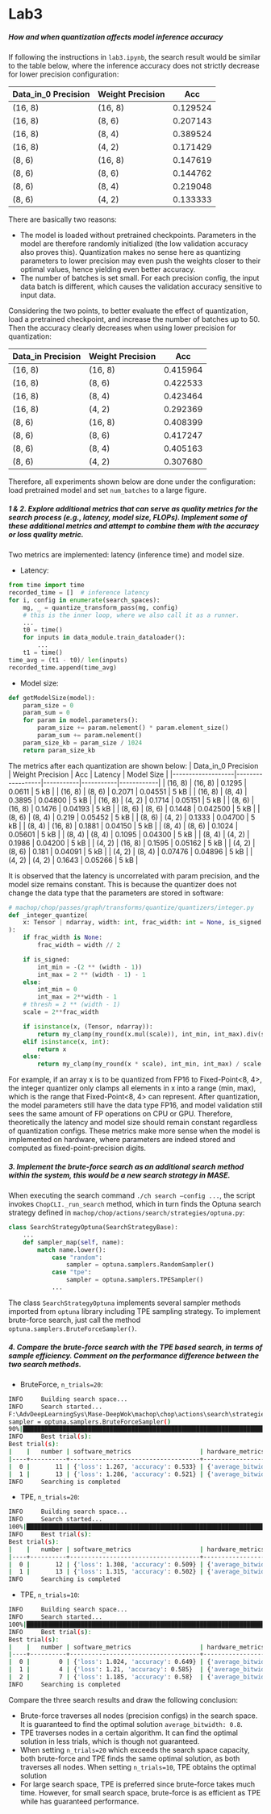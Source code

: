 # Lab3

##### How and when quantization affects model inference accuracy
If following the instructions in `lab3.ipynb`, the search result would be similar to the table below, where the inference accuracy does not strictly decrease for lower precision configuration:

| Data_in_0 Precision | Weight Precision | Acc      |
|-------------------|------------------|----------|
| (16, 8)           | (16, 8)          | 0.129524 |
| (16, 8)           | (8, 6)           | 0.207143 |
| (16, 8)           | (8, 4)           | 0.389524 |
| (16, 8)           | (4, 2)           | 0.171429 |
| (8, 6)            | (16, 8)          | 0.147619 |
| (8, 6)            | (8, 6)           | 0.144762 |
| (8, 6)            | (8, 4)           | 0.219048 |
| (8, 6)            | (4, 2)           | 0.133333 |

There are basically two reasons:
- The model is loaded without pretrained checkpoints. Parameters in the model are therefore randomly initialized (the low validation accuracy also proves this). Quantization makes no sense here as quantizing parameters to lower precision may even push the weights closer to their optimal values, hence yielding even better accuracy.
- The number of batches is set small. For each precision config, the input data batch is different, which causes the validation accuracy sensitive to input data. 

Considering the two points, to better evaluate the effect of quantization, load a pretrained checkpoint, and increase the number of batches up to 50. Then the accuracy clearly decreases when using lower precision for quantization:

| Data_in Precision | Weight Precision |   Acc    |
|-------------------|------------------|----------|
| (16, 8)           | (16, 8)          | 0.415964 |
| (16, 8)           | (8, 6)           | 0.422533 |
| (16, 8)           | (8, 4)           | 0.423464 |
| (16, 8)           | (4, 2)           | 0.292369 |
| (8, 6)            | (16, 8)          | 0.408399 |
| (8, 6)            | (8, 6)           | 0.417247 |
| (8, 6)            | (8, 4)           | 0.405163 |
| (8, 6)            | (4, 2)           | 0.307680 |

Therefore, all experiments shown below are done under the configuration: load pretrained model and set `num_batches` to a large figure.


##### 1 & 2. Explore additional metrics that can serve as quality metrics for the search process (e.g., latency, model size, FLOPs). Implement some of these additional metrics and attempt to combine them with the accuracy or loss quality metric. 
Two metrics are implemented: latency (inference time) and model size.

* Latency:
```Python
from time import time
recorded_time = []  # inference latency
for i, config in enumerate(search_spaces):
    mg, _ = quantize_transform_pass(mg, config)
    # this is the inner loop, where we also call it as a runner.
    ...
    t0 = time()
    for inputs in data_module.train_dataloader():
        ...
    t1 = time()
time_avg = (t1 - t0)/ len(inputs)
recorded_time.append(time_avg)
```

* Model size:
```Python
def getModelSize(model):
    param_size = 0
    param_sum = 0
    for param in model.parameters():
        param_size += param.nelement() * param.element_size()
        param_sum += param.nelement()
    param_size_kb = param_size / 1024
    return param_size_kb
```

The metrics after each quantization are shown below:
| Data_in_0 Precision | Weight Precision |    Acc    |  Latency  | Model Size |
|-------------------|------------------|-----------|-----------|------------|
| (16, 8)           | (16, 8)          | 0.1295    | 0.0611    | 5 kB       |
| (16, 8)           | (8, 6)           | 0.2071    | 0.04551   | 5 kB       |
| (16, 8)           | (8, 4)           | 0.3895    | 0.04800   | 5 kB       |
| (16, 8)           | (4, 2)           | 0.1714    | 0.05151   | 5 kB       |
| (8, 6)            | (16, 8)          | 0.1476    | 0.04193   | 5 kB       |
| (8, 6)            | (8, 6)           | 0.1448    | 0.042500  | 5 kB       |
| (8, 6)            | (8, 4)           | 0.219     | 0.05452   | 5 kB       |
| (8, 6)            | (4, 2)           | 0.1333    | 0.04700   | 5 kB       |
| (8, 4)            | (16, 8)          | 0.1881    | 0.04150   | 5 kB       |
| (8, 4)            | (8, 6)           | 0.1024    | 0.05601   | 5 kB       |
| (8, 4)            | (8, 4)           | 0.1095    | 0.04300   | 5 kB       |
| (8, 4)            | (4, 2)           | 0.1986    | 0.04200   | 5 kB       |
| (4, 2)            | (16, 8)          | 0.1595    | 0.05162   | 5 kB       |
| (4, 2)            | (8, 6)           | 0.181     | 0.04091   | 5 kB       |
| (4, 2)            | (8, 4)           | 0.07476   | 0.04896   | 5 kB       |
| (4, 2)            | (4, 2)           | 0.1643    | 0.05266   | 5 kB       |
 
It is observed that the latency is uncorrelated with param precision, and the model size remains constant. This is because the quantizer does not change the data type that the parameters are stored in software:
```Python
# machop/chop/passes/graph/transforms/quantize/quantizers/integer.py
def _integer_quantize(
    x: Tensor | ndarray, width: int, frac_width: int = None, is_signed: bool = True
):
    if frac_width is None:
        frac_width = width // 2

    if is_signed:
        int_min = -(2 ** (width - 1))
        int_max = 2 ** (width - 1) - 1
    else:
        int_min = 0
        int_max = 2**width - 1
    # thresh = 2 ** (width - 1)
    scale = 2**frac_width

    if isinstance(x, (Tensor, ndarray)):
        return my_clamp(my_round(x.mul(scale)), int_min, int_max).div(scale)
    elif isinstance(x, int):
        return x
    else:
        return my_clamp(my_round(x * scale), int_min, int_max) / scale
```
For example, if an array x is to be quantized from FP16 to Fixed-Point<8, 4>, the integer quantizer only clamps all elements in x into a range (min, max), which is the range that Fixed-Point<8, 4> can represent. After quantization, the model parameters still have the data type FP16, and model validation still sees the same amount of FP operations on CPU or GPU. Therefore, theoretically the latency and model size should remain constant regardless of quantization configs. These metrics make more sense when the model is implemented on hardware, where parameters are indeed stored and computed as fixed-point-precision digits.


##### 3. Implement the brute-force search as an additional search method within the system, this would be a new search strategy in MASE.

When executing the search command `./ch search –config ...`, the script invokes `ChopCLI._run_search` method, which in turn finds the Optuna search strategy defined in `machop/chop/actions/search/strategies/optuna.py`:

```Python
class SearchStrategyOptuna(SearchStrategyBase):
    ...
    def sampler_map(self, name):
        match name.lower():
            case "random":
                sampler = optuna.samplers.RandomSampler()
            case "tpe":
                sampler = optuna.samplers.TPESampler()
            ...
```
The class `SearchStrategyOptuna` implements several sampler methods imported from `optuna` library including TPE sampling strategy. To implement brute-force search, just call the method `optuna.samplers.BruteForceSampler()`.

##### 4. Compare the brute-force search with the TPE based search, in terms of sample efficiency. Comment on the performance difference between the two search methods.

* BruteForce, `n_trials=20`:
```bash
INFO     Building search space...
INFO     Search started...
F:\AdvDeepLearningSys\Mase-DeepWok\machop\chop\actions\search\strategies\optuna.py:47: ExperimentalWarning: BruteForceSampler is experimental (supported from v3.1.0). The interface can change in the future.
sampler = optuna.samplers.BruteForceSampler()
90%|███████████████████████████████████████████████████████████████████████████████████████████████████████████████████████████████████▍              | 18/20 [04:19<00:28, 14.43s/it, 259.77/20000 seconds]
INFO     Best trial(s):
Best trial(s):
|    |   number | software_metrics                   | hardware_metrics                                  | scaled_metrics                               |
|----+----------+------------------------------------+---------------------------------------------------+----------------------------------------------|
|  0 |       11 | {'loss': 1.267, 'accuracy': 0.533} | {'average_bitwidth': 4.0, 'memory_density': 8.0}  | {'accuracy': 0.533, 'average_bitwidth': 0.8} |
|  1 |       13 | {'loss': 1.286, 'accuracy': 0.521} | {'average_bitwidth': 2.0, 'memory_density': 16.0} | {'accuracy': 0.521, 'average_bitwidth': 0.4} |
INFO     Searching is completed
```

* TPE, `n_trials=20`:
```bash
INFO     Building search space...
INFO     Search started...
100%|██████████████████████████████████████████████████████████████████████████████████████████████████████████████████████████████████████████████████| 20/20 [04:35<00:00, 13.75s/it, 275.09/20000 seconds]
INFO     Best trial(s):
Best trial(s):
|    |   number | software_metrics                   | hardware_metrics                                  | scaled_metrics                               |
|----+----------+------------------------------------+---------------------------------------------------+----------------------------------------------|
|  0 |       12 | {'loss': 1.308, 'accuracy': 0.509} | {'average_bitwidth': 4.0, 'memory_density': 8.0}  | {'accuracy': 0.509, 'average_bitwidth': 0.8} |
|  1 |       13 | {'loss': 1.315, 'accuracy': 0.502} | {'average_bitwidth': 2.0, 'memory_density': 16.0} | {'accuracy': 0.502, 'average_bitwidth': 0.4} |
INFO     Searching is completed
```
* TPE, `n_trials=10`:
```bash
INFO     Building search space...
INFO     Search started...
100%|██████████████████████████████████████████████████████████████████████████████████████████████████████████████████████████████████████████████████| 10/10 [02:13<00:00, 13.35s/it, 133.48/20000 seconds]
INFO     Best trial(s):
Best trial(s):
|    |   number | software_metrics                   | hardware_metrics                                  | scaled_metrics                               |
|----+----------+------------------------------------+---------------------------------------------------+----------------------------------------------|
|  0 |        0 | {'loss': 1.024, 'accuracy': 0.649} | {'average_bitwidth': 8.0, 'memory_density': 4.0}  | {'accuracy': 0.649, 'average_bitwidth': 1.6} |
|  1 |        4 | {'loss': 1.21, 'accuracy': 0.585}  | {'average_bitwidth': 4.0, 'memory_density': 8.0}  | {'accuracy': 0.585, 'average_bitwidth': 0.8} |
|  2 |        7 | {'loss': 1.185, 'accuracy': 0.58}  | {'average_bitwidth': 2.0, 'memory_density': 16.0} | {'accuracy': 0.58, 'average_bitwidth': 0.4}  |
INFO     Searching is completed                                            
```

Compare the three search results and draw the following conclusion:
* Brute-force traverses all nodes (precision configs) in the search space. It is guaranteed to find the optimal solution `average_bitwidth: 0.8`. 
* TPE traverses nodes in a certain algorithm. It can find the optimal solution in less trials, which is though not guaranteed.
* When setting `n_trials=20` which exceeds the search space capacity, both brute-force and TPE finds the same optimal solution, as both traverses all nodes. When setting `n_trials=10`, TPE obtains the optimal solution 
* For large search space, TPE is preferred since brute-force takes much time. However, for small search space, brute-force is as efficient as TPE while has guaranteed performance.
